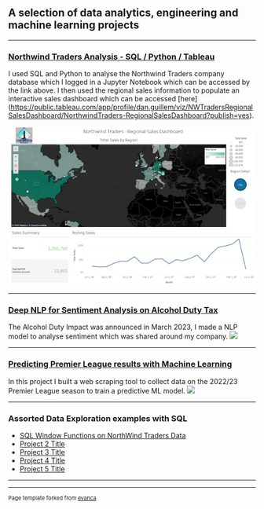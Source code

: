## A selection of data analytics, engineering and machine learning projects

---

### [Northwind Traders Analysis - SQL / Python / Tableau](/pdf/sample_presentation.pdf)
I used SQL and Python to analyse the Northwind Traders company database which I logged in a Jupyter Notebook which can be accessed by the link above. I then used the regional sales information to populate an interactive sales dashboard which can be accessed [here]
(https://public.tableau.com/app/profile/dan.guillem/viz/NWTradersRegionalSalesDashboard/NorthwindTraders-RegionalSalesDashboard?publish=yes). 

<img src="images/dashboard_screen_smaller.png?raw=true"/>

---
### [Deep NLP for Sentiment Analysis on Alcohol Duty Tax](/pdf/sample_presentation.pdf)
The Alcohol Duty Impact was announced in March 2023, I made a NLP model to analyse sentiment which was shared around my company.
<img src="images/dummy_thumbnail.jpg?raw=true"/>

---

### [Predicting Premier League results with Machine Learning](http://example.com/)
In this project I built a web scraping tool to collect data on the 2022/23 Premier League season to train a predictive ML model.
<img src="images/dummy_thumbnail.jpg?raw=true"/>

---

### Assorted Data Exploration examples with SQL

- [SQL Window Functions on NorthWind Traders Data](http://example.com/)
- [Project 2 Title](http://example.com/)
- [Project 3 Title](http://example.com/)
- [Project 4 Title](http://example.com/)
- [Project 5 Title](http://example.com/)

---




---
<p style="font-size:11px">Page template forked from <a href="https://github.com/evanca/quick-portfolio">evanca</a></p>
<!-- Remove above link if you don't want to attibute -->
